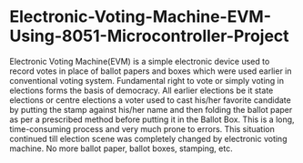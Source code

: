 # Electronic-Voting-Machine-EVM-Using-8051-Microcontroller-Project
Electronic Voting Machine(EVM) is a simple electronic device used to record votes in place of ballot papers and boxes which were used earlier in conventional voting system. Fundamental right to vote or simply voting in elections forms the basis of democracy. All earlier elections be it state elections or centre elections a voter used to cast his/her favorite candidate by putting the stamp against his/her name and then folding the ballot paper as per a prescribed method before putting it in the Ballot Box. This is a long, time-consuming process and very much prone to errors. This situation continued till election scene was completely changed by electronic voting machine. No more ballot paper, ballot boxes, stamping, etc.
